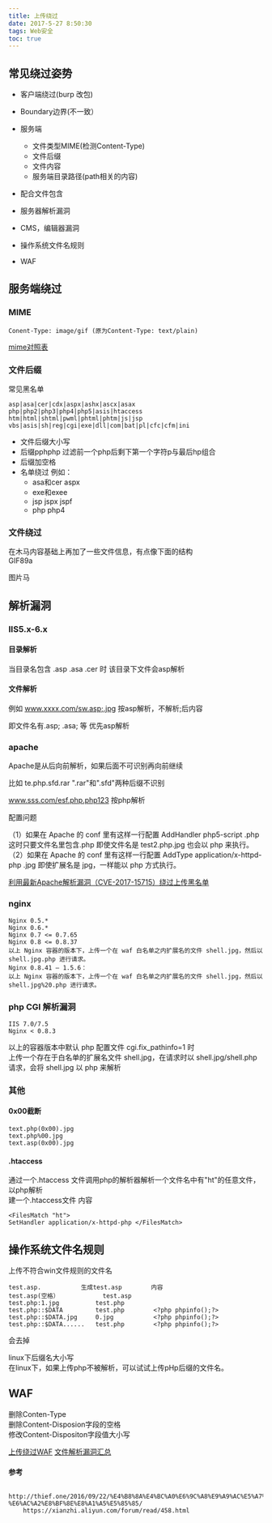 ```yaml
---
title: 上传绕过
date: 2017-5-27 8:50:30
tags: Web安全
toc: true
---
```


## 常见绕过姿势
* 客户端绕过(burp 改包)
* Boundary边界(不一致）

* 服务端
	* 文件类型MIME(检测Content-Type)
	* 文件后缀
	* 文件内容
	* 服务端目录路径(path相关的内容)

* 配合文件包含
* 服务器解析漏洞
* CMS，编辑器漏洞
* 操作系统文件名规则
* WAF

## 服务端绕过
### MIME
```
Conent-Type: image/gif (原为Content-Type: text/plain)
```

[mime对照表](https://github.com/tom0li/tom0li.github.io/blob/master/mime.txt)
### 文件后缀
常见黑名单

	asp|asa|cer|cdx|aspx|ashx|ascx|asax
	php|php2|php3|php4|php5|asis|htaccess
	htm|html|shtml|pwml|phtml|phtm|js|jsp
	vbs|asis|sh|reg|cgi|exe|dll|com|bat|pl|cfc|cfm|ini

* 文件后缀大小写
* 后缀pphphp 过滤前一个php后剩下第一个字符p与最后hp组合
* 后缀加空格
* 名单绕过 例如：
	* asa和cer aspx
	* exe和exee
	* jsp jspx jspf
	* php php4

### 文件绕过
在木马内容基础上再加了一些文件信息，有点像下面的结构  
GIF89a<?php phpinfo(); ?>  

图片马

## 解析漏洞
### IIS5.x-6.x
#### 目录解析 
当目录名包含 .asp .asa .cer 时 该目录下文件会asp解析
#### 文件解析
例如 www.xxxx.com/sw.asp;.jpg 按asp解析，不解析;后内容

即文件名有.asp;  .asa; 等 优先asp解析 

### apache

Apache是从后向前解析，如果后面不可识别再向前继续

比如 te.php.sfd.rar ".rar"和".sfd"两种后缀不识别

www.sss.com/esf.php.php123 按php解析

配置问题

（1）如果在 Apache 的 conf 里有这样一行配置 AddHandler php5-script .php 这时只要文件名里包含.php 即使文件名是 test2.php.jpg 也会以 php 来执行。
（2）如果在 Apache 的 conf 里有这样一行配置 AddType application/x-httpd-php .jpg 即使扩展名是 jpg，一样能以 php 方式执行。

[利用最新Apache解析漏洞（CVE-2017-15715）绕过上传黑名单](https://www.leavesongs.com/PENETRATION/apache-cve-2017-15715-vulnerability.html)

### nginx
	Nginx 0.5.*
	Nginx 0.6.*
	Nginx 0.7 <= 0.7.65
	Nginx 0.8 <= 0.8.37
	以上 Nginx 容器的版本下，上传一个在 waf 白名单之内扩展名的文件 shell.jpg，然后以
	shell.jpg.php 进行请求。
	Nginx 0.8.41 – 1.5.6：
	以上 Nginx 容器的版本下，上传一个在 waf 白名单之内扩展名的文件 shell.jpg，然后以
	shell.jpg%20.php 进行请求。


### php CGI 解析漏洞
	IIS 7.0/7.5
	Nginx < 0.8.3

以上的容器版本中默认 php 配置文件 cgi.fix_pathinfo=1 时  
上传一个存在于白名单的扩展名文件 shell.jpg，在请求时以 shell.jpg/shell.php 请求，会将 shell.jpg 以 php 来解析

### 其他
#### 0x00截断
	text.php(0x00).jpg
	text.php%00.jpg
	text.asp(0x00).jpg
#### .htaccess
通过一个.htaccess 文件调用php的解析器解析一个文件名中有"ht"的任意文件，以php解析  
建一个.htaccess文件 内容  
```
<FilesMatch "ht">      
SetHandler application/x-httpd-php </FilesMatch>
```
## 操作系统文件名规则
上传不符合win文件规则的文件名  
												
	test.asp.			生成test.asp		  内容 
	test.asp(空格）			test.asp		
	test.php:1.jpg			test.php
	test.php::$DATA			test.php		<?php phpinfo();?>
	test.php::$DATA.jpg		0.jpg			<?php phpinfo();?>
	test.php::$DATA......	test.php		<?php phpinfo();?>
会去掉

linux下后缀名大小写  
在linux下，如果上传php不被解析，可以试试上传pHp后缀的文件名。

## WAF

删除Conten-Type  
删除Content-Disposion字段的空格  
修改Content-Dispositon字段值大小写

[上传绕过WAF](http://docs.ioin.in/writeup/www.am0s.com/_jchw_376_html/index.html)
[文件解析漏洞汇总](https://zhuanlan.zhihu.com/p/25149704)

#### 参考
		
		http://thief.one/2016/09/22/%E4%B8%8A%E4%BC%A0%E6%9C%A8%E9%A9%AC%E5%A7%BF%E5%8A%BF%E6%B1%87%E6%80%BB-%E6%AC%A2%E8%BF%8E%E8%A1%A5%E5%85%85/
		https://xianzhi.aliyun.com/forum/read/458.html